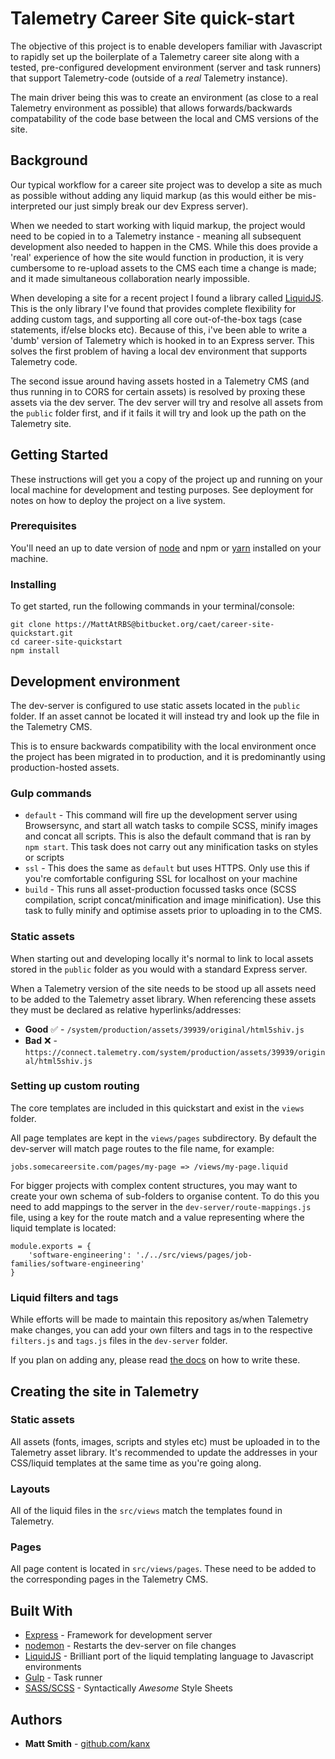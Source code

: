 # Talemetry Career Site quick-start


The objective of this project is to enable developers familiar with Javascript to rapidly set up the boilerplate of a Talemetry career site along with a tested, pre-configured development environment (server and task runners) that support Talemetry-code (outside of a _real_ Talemetry instance).

 The main driver being this was to create an environment (as close to a real Talemetry environment as possible) that allows forwards/backwards compatability of the code base between the local and CMS versions of the site.

## Background
Our typical workflow for a career site project was to develop a site as much as possible without adding any liquid markup (as this would either be mis-interpreted our just simply break our dev Express server). 


When we needed to start working with liquid markup, the project would need to be copied in to a Talemetry instance - meaning all subsequent development also needed to happen in the CMS. While this does provide a 'real' experience of how the site would function in production, it is very cumbersome to re-upload assets to the CMS each time a change is made; and it made simultaneous collaboration nearly impossible.

When developing a site for a recent project I found a library called [LiquidJS](https://www.npmjs.com/package/liquidjs). This is the only library I've found that provides complete flexibility for adding custom tags, and supporting all core out-of-the-box tags (case statements, if/else blocks etc). Because of this, i've been able to write a 'dumb' version of Talemetry which is hooked in to an Express server. This solves the first problem of having a local dev environment that supports Talemetry code.

The second issue around having assets hosted in a Talemetry CMS (and thus running in to CORS for certain assets) is resolved by proxing these assets via the dev server. The dev server will try and resolve all assets from the `public` folder first, and if it fails it will try and look up the path on the Talemetry site.



## Getting Started

These instructions will get you a copy of the project up and running on your local machine for development and testing purposes. See deployment for notes on how to deploy the project on a live system.

### Prerequisites

You'll need an up to date version of [node](https://nodejs.org/en/) and npm or [yarn](https://yarnpkg.com/en/) installed on your machine.

### Installing

To get started, run the following commands in your terminal/console:

```
git clone https://MattAtRBS@bitbucket.org/caet/career-site-quickstart.git
cd career-site-quickstart
npm install
```

## Development environment

The dev-server is configured to use static assets located in the `public` folder. If an asset cannot be located it will instead try and look up the file in the Talemetry CMS.

This is to ensure backwards compatibility with the local environment once the project has been migrated in to production, and it is predominantly using production-hosted assets.


### Gulp commands

* `default` - This command will fire up the development server using Browsersync, and start all watch tasks to compile SCSS, minify images and concat all scripts. This is also the default command that is ran by `npm start`. This task does not carry out any minification tasks on styles or scripts
* `ssl` - This does the same as `default` but uses HTTPS. Only use this if you're comfortable configuring SSL for localhost on your machine 
* `build` - This runs all asset-production focussed tasks once (SCSS compilation, script concat/minification and image minification). Use this task to fully minify and optimise assets prior to uploading in to the CMS.
### Static assets

When starting out and developing locally it's normal to link to local assets stored in the `public` folder as you would with a standard Express server.

When a Talemetry version of the site needs to be stood up all assets need to be added to the Talemetry asset library. When referencing these assets they must be declared as relative hyperlinks/addresses:
 
 * **Good** ✅ - `/system/production/assets/39939/original/html5shiv.js`
 * **Bad** ❌ - `https://connect.talemetry.com/system/production/assets/39939/original/html5shiv.js`


### Setting up custom routing

The core templates are included in this quickstart and exist in the `views` folder.

All page templates are kept in the `views/pages` subdirectory. By default the dev-server will match page routes to the file name, for example:

`jobs.somecareersite.com/pages/my-page => /views/my-page.liquid`

For bigger projects with complex content structures, you may want to create your own schema of sub-folders to organise content. To do this you need to add mappings to the server in the `dev-server/route-mappings.js` file, using a key for the route match and a value representing where the liquid template is located:

```$javascript
module.exports = {
    'software-engineering': './../src/views/pages/job-families/software-engineering'
}
```

### Liquid filters and tags
While efforts will be made to maintain this repository as/when Talemetry make changes, you can add your own filters and tags in to the respective `filters.js` and `tags.js` files in the `dev-server` folder.

If you plan on adding any, please read [the docs](https://www.npmjs.com/package/liquidjs) on how to write these.

## Creating the site in Talemetry

### Static assets
All assets (fonts, images, scripts and styles etc) must be uploaded in to the Talemetry asset library. It's recommended to update the addresses in your CSS/liquid templates at the same time as you're going along.

### Layouts
All of the liquid files in the `src/views` match the templates found in Talemetry.

### Pages
All page content is located in `src/views/pages`. These need to be added to the corresponding pages in the Talemetry CMS.

## Built With

* [Express](https://expressjs.com/) - Framework for development server
* [nodemon](https://nodemon.io/) - Restarts the dev-server on file changes
* [LiquidJS](https://www.npmjs.com/package/liquidjs) - Brilliant port of the liquid templating language to Javascript environments
* [Gulp](https://gulpjs.com/) - Task runner
* [SASS/SCSS](https://sass-lang.com/) - Syntactically _Awesome_ Style Sheets

## Authors

* **Matt Smith** - [github.com/kanx](https://github.com/kanx)

